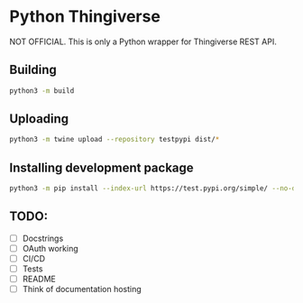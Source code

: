 # Python Thingiverse

NOT OFFICIAL. This is only a Python wrapper for Thingiverse REST API.


## Building

```bash
python3 -m build
```

## Uploading

```bash
python3 -m twine upload --repository testpypi dist/*
```

## Installing development package

```bash
python3 -m pip install --index-url https://test.pypi.org/simple/ --no-deps example-package-YOUR-USERNAME-HERE
```


## TODO:

- [ ] Docstrings
- [ ] OAuth working
- [ ] CI/CD
- [ ] Tests
- [ ] README
- [ ] Think of documentation hosting
